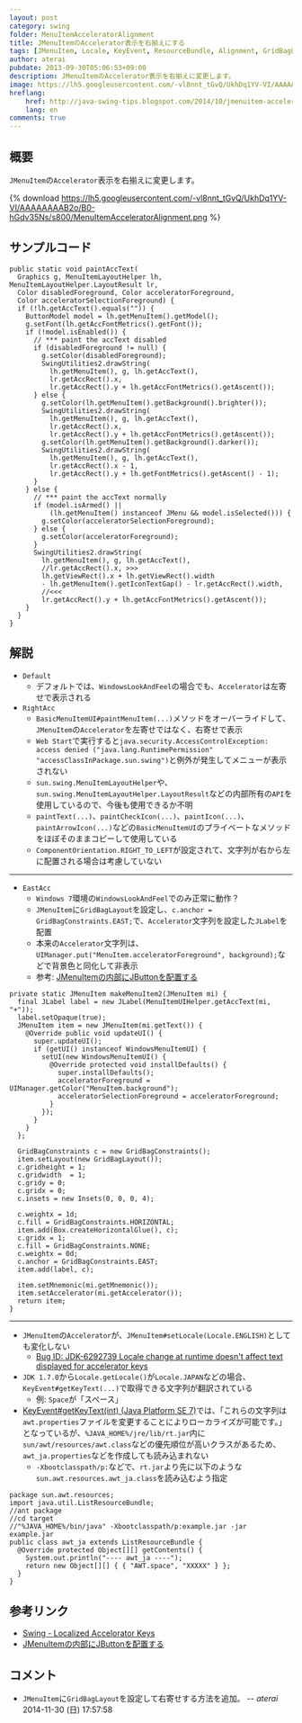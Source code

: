 ```yaml
---
layout: post
category: swing
folder: MenuItemAcceleratorAlignment
title: JMenuItemのAccelerator表示を右揃えにする
tags: [JMenuItem, Locale, KeyEvent, ResourceBundle, Alignment, GridBagLayout]
author: aterai
pubdate: 2013-09-30T05:06:53+09:00
description: JMenuItemのAccelerator表示を右揃えに変更します。
image: https://lh5.googleusercontent.com/-vl8nnt_tGvQ/UkhDq1YV-VI/AAAAAAAAB2o/B0-hGdv35Ns/s800/MenuItemAcceleratorAlignment.png
hreflang:
    href: http://java-swing-tips.blogspot.com/2014/10/jmenuitem-accelerator-text-alignment.html
    lang: en
comments: true
---
```

## 概要
`JMenuItem`の`Accelerator`表示を右揃えに変更します。

{% download https://lh5.googleusercontent.com/-vl8nnt_tGvQ/UkhDq1YV-VI/AAAAAAAAB2o/B0-hGdv35Ns/s800/MenuItemAcceleratorAlignment.png %}

## サンプルコード
<pre class="prettyprint"><code>public static void paintAccText(
  Graphics g, MenuItemLayoutHelper lh, MenuItemLayoutHelper.LayoutResult lr,
  Color disabledForeground, Color acceleratorForeground,
  Color acceleratorSelectionForeground) {
  if (!lh.getAccText().equals("")) {
    ButtonModel model = lh.getMenuItem().getModel();
    g.setFont(lh.getAccFontMetrics().getFont());
    if (!model.isEnabled()) {
      // *** paint the accText disabled
      if (disabledForeground != null) {
        g.setColor(disabledForeground);
        SwingUtilities2.drawString(
          lh.getMenuItem(), g, lh.getAccText(),
          lr.getAccRect().x,
          lr.getAccRect().y + lh.getAccFontMetrics().getAscent());
      } else {
        g.setColor(lh.getMenuItem().getBackground().brighter());
        SwingUtilities2.drawString(
          lh.getMenuItem(), g, lh.getAccText(),
          lr.getAccRect().x,
          lr.getAccRect().y + lh.getAccFontMetrics().getAscent());
        g.setColor(lh.getMenuItem().getBackground().darker());
        SwingUtilities2.drawString(
          lh.getMenuItem(), g, lh.getAccText(),
          lr.getAccRect().x - 1,
          lr.getAccRect().y + lh.getFontMetrics().getAscent() - 1);
      }
    } else {
      // *** paint the accText normally
      if (model.isArmed() ||
          (lh.getMenuItem() instanceof JMenu &amp;&amp; model.isSelected())) {
        g.setColor(acceleratorSelectionForeground);
      } else {
        g.setColor(acceleratorForeground);
      }
      SwingUtilities2.drawString(
        lh.getMenuItem(), g, lh.getAccText(),
        //lr.getAccRect().x, &gt;&gt;&gt;
        lh.getViewRect().x + lh.getViewRect().width
        - lh.getMenuItem().getIconTextGap() - lr.getAccRect().width,
        //&lt;&lt;&lt;
        lr.getAccRect().y + lh.getAccFontMetrics().getAscent());
    }
  }
}
</code></pre>

## 解説
- `Default`
    - デフォルトでは、`WindowsLookAndFeel`の場合でも、`Accelerator`は左寄せで表示される
- `RightAcc`
    - `BasicMenuItemUI#paintMenuItem(...)`メソッドをオーバーライドして、`JMenuItem`の`Accelerator`を左寄せではなく、右寄せで表示
    - `Web Start`で実行すると`java.security.AccessControlException: access denied ("java.lang.RuntimePermission" "accessClassInPackage.sun.swing")`と例外が発生してメニューが表示されない
    - `sun.swing.MenuItemLayoutHelper`や、`sun.swing.MenuItemLayoutHelper.LayoutResult`などの内部所有の`API`を使用しているので、今後も使用できるか不明
    - `paintText(...)`、`paintCheckIcon(...)`、`paintIcon(...)`、`paintArrowIcon(...)`などの`BasicMenuItemUI`のプライベートなメソッドをほぼそのままコピーして使用している
    - `ComponentOrientation.RIGHT_TO_LEFT`が設定されて、文字列が右から左に配置される場合は考慮していない

<!-- dummy comment line for breaking list -->

- - - -
- `EastAcc`
    - `Windows 7`環境の`WindowsLookAndFeel`でのみ正常に動作？
    - `JMenuItem`に`GridBagLayout`を設定し、`c.anchor = GridBagConstraints.EAST;`で、`Accelerator`文字列を設定した`JLabel`を配置
    - 本来の`Accelerator`文字列は、`UIManager.put("MenuItem.acceleratorForeground", background);`などで背景色と同化して非表示
    - 参考: [JMenuItemの内部にJButtonを配置する](https://ateraimemo.com/Swing/ButtonsInMenuItem.html)

<!-- dummy comment line for breaking list -->

<pre class="prettyprint"><code>private static JMenuItem makeMenuItem2(JMenuItem mi) {
  final JLabel label = new JLabel(MenuItemUIHelper.getAccText(mi, "+"));
  label.setOpaque(true);
  JMenuItem item = new JMenuItem(mi.getText()) {
    @Override public void updateUI() {
      super.updateUI();
      if (getUI() instanceof WindowsMenuItemUI) {
        setUI(new WindowsMenuItemUI() {
          @Override protected void installDefaults() {
            super.installDefaults();
            acceleratorForeground = UIManager.getColor("MenuItem.background");
            acceleratorSelectionForeground = acceleratorForeground;
          }
        });
      }
    }
  };

  GridBagConstraints c = new GridBagConstraints();
  item.setLayout(new GridBagLayout());
  c.gridheight = 1;
  c.gridwidth  = 1;
  c.gridy = 0;
  c.gridx = 0;
  c.insets = new Insets(0, 0, 0, 4);

  c.weightx = 1d;
  c.fill = GridBagConstraints.HORIZONTAL;
  item.add(Box.createHorizontalGlue(), c);
  c.gridx = 1;
  c.fill = GridBagConstraints.NONE;
  c.weightx = 0d;
  c.anchor = GridBagConstraints.EAST;
  item.add(label, c);

  item.setMnemonic(mi.getMnemonic());
  item.setAccelerator(mi.getAccelerator());
  return item;
}
</code></pre>

- - - -
- `JMenuItem`の`Accelerator`が、`JMenuItem#setLocale(Locale.ENGLISH)`としても変化しない
    - [Bug ID: JDK-6292739 Locale change at runtime doesn't affect text displayed for accelerator keys](https://bugs.openjdk.java.net/browse/JDK-6292739)
- `JDK 1.7.0`から`Locale.getLocale()`が`Locale.JAPAN`などの場合、`KeyEvent#getKeyText(...)`で取得できる文字列が翻訳されている
    - 例: `Space`が「スペース」
- [KeyEvent#getKeyText(int) (Java Platform SE 7)](http://docs.oracle.com/javase/jp/7/api/java/awt/event/KeyEvent.html#getKeyText%28int%29)では、「これらの文字列は`awt.properties`ファイルを変更することによりローカライズが可能です。」となっているが、`%JAVA_HOME%/jre/lib/rt.jar`内に`sun/awt/resources/awt.class`などの優先順位が高いクラスがあるため、`awt_ja.properties`などを作成しても読み込まれない
    - `-Xbootclasspath/p:`などで、`rt.jar`より先に以下のような`sun.awt.resources.awt_ja.class`を読み込むよう指定

<!-- dummy comment line for breaking list -->

<pre class="prettyprint"><code>package sun.awt.resources;
import java.util.ListResourceBundle;
//ant package
//cd target
//"%JAVA_HOME%/bin/java" -Xbootclasspath/p:example.jar -jar example.jar
public class awt_ja extends ListResourceBundle {
  @Override protected Object[][] getContents() {
    System.out.println("---- awt_ja ----");
    return new Object[][] { { "AWT.space", "XXXXX" } };
  }
}
</code></pre>

## 参考リンク
- [Swing - Localized Accelorator Keys](https://community.oracle.com/thread/1364746)
- [JMenuItemの内部にJButtonを配置する](https://ateraimemo.com/Swing/ButtonsInMenuItem.html)

<!-- dummy comment line for breaking list -->

## コメント
- `JMenuItem`に`GridBagLayout`を設定して右寄せする方法を追加。 -- *aterai* 2014-11-30 (日) 17:57:58

<!-- dummy comment line for breaking list -->
